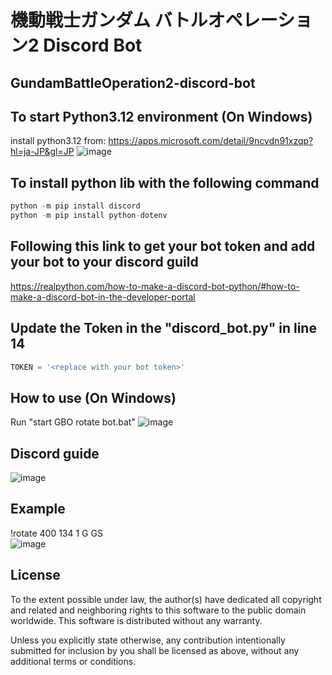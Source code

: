 # 機動戦士ガンダム バトルオペレーション2 Discord Bot
## GundamBattleOperation2-discord-bot
## To start Python3.12 environment (On Windows)
install python3.12 from: https://apps.microsoft.com/detail/9ncvdn91xzqp?hl=ja-JP&gl=JP
![image](https://github.com/user-attachments/assets/ba6d77a3-3572-4984-a21b-675688793fc5)

## To install python lib with the following command
```python
python -m pip install discord
python -m pip install python-dotenv
```
## Following this link to get your bot token and add your bot to your discord guild
https://realpython.com/how-to-make-a-discord-bot-python/#how-to-make-a-discord-bot-in-the-developer-portal
## Update the Token in the "discord_bot.py" in line 14
```python
TOKEN = '<replace with your bot token>'
```
## How to use (On Windows)
Run "start GBO rotate bot.bat"
![image](https://github.com/user-attachments/assets/d8dcab26-0330-4309-a2e7-268257edcf6d)
## Discord guide 
![image](https://github.com/user-attachments/assets/2eb2d0ca-4846-4e84-b96d-b355e87f3907)
## Example
!rotate 400 134 1 G GS <br />
![image](https://github.com/user-attachments/assets/c9ff0825-522a-4ff5-9551-f8c513cb55ea)
## License

To the extent possible under law, the author(s) have dedicated all copyright and
related and neighboring rights to this software to the public domain worldwide.
This software is distributed without any warranty.

Unless you explicitly state otherwise, any contribution intentionally submitted
for inclusion by you shall be licensed as above, without any additional terms
or conditions.
